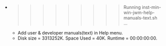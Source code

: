 * >>>>>>>>> Running inst-min-win-jwm-help-manuals-text.sh ...
  * Add user & developer manuals(text) in Help menu.
  * Disk size = 3313252K. Space Used = 40K. Runtime = 00:00:00:00.
